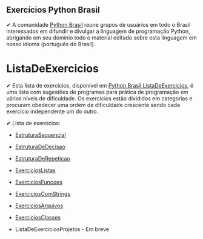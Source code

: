 ## Exercícios Python Brasil

✔ A comunidade [Python Brasil](https://wiki.python.org.br/PythonBrasil) reune grupos de usuários em todo o Brasil 
interessados em difundir e divulgar a linguagem de programação Python, abrigando em seu domínio todo o material editado
sobre esta linguagem em nosso idioma (português do Brasil).

# ListaDeExercicios

✔ Esta lista de exercícios, disponível em [Python Brasil ListaDeExercicios](https://wiki.python.org.br/ListaDeExercicios), 
é uma lista com sugestões de programas para prática de programação em vários níveis de dificuldade. Os exercícios estão
divididos em categorias e procuram obedecer uma ordem de dificuldade crescente sendo cada exercício independente um do outro.

✔ Lista de exercícios:

- [EstruturaSequencial](https://github.com/eliezersilva-dev/PythonBrasil-ListaDeExercicios/tree/master/1%20-%20Estrutura%20Sequencial%2018-18)

- [EstruturaDeDecisao](https://github.com/eliezersilva-dev/PythonBrasil-ListaDeExercicios/tree/master/2%20-%20Estrutura%20De%20Decisao%2028-28)

- [EstruturaDeRepeticao](https://github.com/eliezersilva-dev/PythonBrasil-ListaDeExercicios/tree/master/3%20-%20Estrutura%20de%20Repeti%C3%A7%C3%A3o%2051-51)

- [ExerciciosListas](https://github.com/eliezersilva-dev/PythonBrasil-ListaDeExercicios/tree/master/4%20-%20Exerc%C3%ADcios%20com%20Listas%2024-24)

- [ExerciciosFuncoes](https://github.com/eliezersilva-dev/PythonBrasil-ListaDeExercicios/tree/master/5%20-%20Exerc%C3%ADcios%20Fun%C3%A7%C3%B5es%2014-14)

- [ExerciciosComStrings](https://github.com/eliezersilva-dev/PythonBrasil-ListaDeExercicios/tree/master/6%20-%20Exerc%C3%ADcios%20com%20Strings%2014-14)

- [ExerciciosArquivos](https://github.com/eliezersilva-dev/PythonBrasil-ListaDeExercicios/tree/master/7%20-%20Exerc%C3%ADcios%20com%20Arquivos%2002-02)

- [ExerciciosClasses](https://github.com/eliezersilva-dev/PythonBrasil-ListaDeExercicios/tree/master/8%20-%20Exerc%C3%ADcios%20com%20Classes%2001-17)

- ListaDeExerciciosProjetos - Em breve

